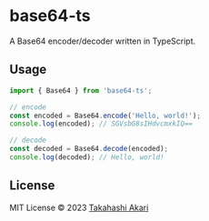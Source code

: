 # base64-ts
A Base64 encoder/decoder written in TypeScript.

## Usage

```ts
import { Base64 } from 'base64-ts';

// encode
const encoded = Base64.encode('Hello, world!');
console.log(encoded); // SGVsbG8sIHdvcmxkIQ==

// decode
const decoded = Base64.decode(encoded);
console.log(decoded); // Hello, world!
```

## License
MIT License © 2023 [Takahashi Akari](https://github.com/takahashi-akari/base64-ts)
